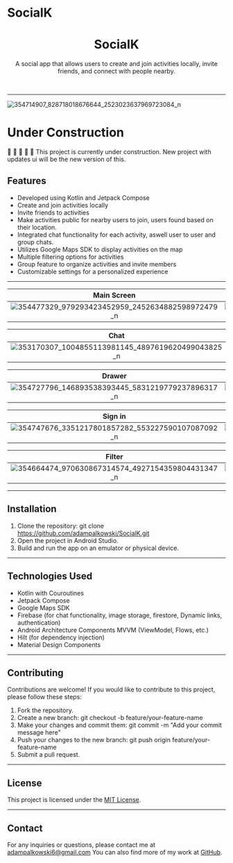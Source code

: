 # SocialK

<div align="center">
  <h1>SocialK</h1>
  <p>A social app that allows users to create and join activities locally, invite friends, and connect with people nearby.</p>
  <br>

</div>

---
![354714907_828718018676644_2523023637969723084_n](https://github.com/adampalkowski/SocialK/assets/50372825/bad8c6e0-c13c-41f8-9839-6688904cdf11)


# Under Construction
:construction: :construction: :construction: :construction: :construction: 
This project is currently under construction. New project with updates ui will be the new version of this.



## Features
- Developed using Kotlin and Jetpack Compose
- Create and join activities locally
- Invite friends to activities
- Make activities public for nearby users to join, users found based on their location.
- Integrated chat functionality for each activity, aswell user to user and group chats.
- Utilizes Google Maps SDK to display activities on the map
- Multiple filtering options for activities
- Group feature to organize activities and invite members
- Customizable settings for a personalized experience

---







| Main Screen | Activity Display |
| :---------: | :-------------: |
|![354477329_979293423452959_2452634882598972479_n](https://github.com/adampalkowski/SocialK/assets/50372825/ddeaa939-d9e7-4713-94a1-167df1aa79d4) | ![354714907_828718018676644_2523023637969723084_n](https://github.com/adampalkowski/SocialK/assets/50372825/bad8c6e0-c13c-41f8-9839-6688904cdf11) |

| Chat | Create |
| :------: | :--: |
|![353170307_1004855113981145_4897619620499043825_n](https://github.com/adampalkowski/SocialK/assets/50372825/59c5bbd9-e5b9-47f2-8483-9033611f358e) |![353453591_726162122594668_7802760551678164873_n](https://github.com/adampalkowski/SocialK/assets/50372825/9925093c-c048-4471-9891-5a18c379886d) |

| Drawer | Settings |
| :----: | :-------------: |
| ![354727796_146893538393445_5831219779237896317_n](https://github.com/adampalkowski/SocialK/assets/50372825/f5ee825e-4b4e-46fe-b975-e84f252ab2bf) | ![354473656_297282252636881_7698697578832000242_n](https://github.com/adampalkowski/SocialK/assets/50372825/d1f4031d-c286-4a65-8ccb-8dabcfdeffc8) |


| Sign in | Sign up |
| :----: | :-------------: |
| ![354747676_3351217801857282_553227590107087092_n](https://github.com/adampalkowski/SocialK/assets/50372825/88654276-2bcc-4a77-a3f3-555ed632bb3f) |![354433334_3577645982477082_121869564981032966_n](https://github.com/adampalkowski/SocialK/assets/50372825/09a02211-aeb2-47eb-83fb-8199056c38d1) |

| Filter | Activity settings |
| :----: | :-------------: |
| ![354664474_970630867314574_4927154359804431347_n](https://github.com/adampalkowski/SocialK/assets/50372825/88a3f14d-a8e8-417e-b392-91d46025f888)|![354722713_1311972386382319_1438442440885312304_n](https://github.com/adampalkowski/SocialK/assets/50372825/d10a5165-c3c8-45aa-81bb-b0833630cd36)|
---


## Installation

1. Clone the repository:
git clone https://github.com/adampalkowski/SocialK.git
2. Open the project in Android Studio.
3. Build and run the app on an emulator or physical device.

---

## Technologies Used

- Kotlin with Couroutines
- Jetpack Compose
- Google Maps SDK
- Firebase (for chat functionality, image storage, firestore, Dynamic links, authentication)
- Android Architecture Components MVVM (ViewModel, Flows, etc.)
- Hilt  (for dependency injection)
- Material Design Components

---

## Contributing

Contributions are welcome! If you would like to contribute to this project, please follow these steps:

1. Fork the repository.
2. Create a new branch: 
git checkout -b feature/your-feature-name
3. Make your changes and commit them: 
git commit -m "Add your commit message here"
4. Push your changes to the new branch: 
git push origin feature/your-feature-name
5. Submit a pull request.

---

## License

This project is licensed under the [MIT License](LICENSE).

---

## Contact

For any inquiries or questions, please contact me at adampalkowski6@gmail.com You can also find more of my work at [GitHub](https://github.com/adampalkowski).
